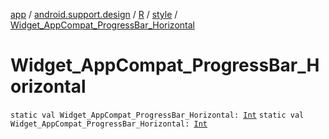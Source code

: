 [app](../../../index.md) / [android.support.design](../../index.md) / [R](../index.md) / [style](index.md) / [Widget_AppCompat_ProgressBar_Horizontal](.)

# Widget_AppCompat_ProgressBar_Horizontal

`static val Widget_AppCompat_ProgressBar_Horizontal: `[`Int`](https://kotlinlang.org/api/latest/jvm/stdlib/kotlin/-int/index.html)
`static val Widget_AppCompat_ProgressBar_Horizontal: `[`Int`](https://kotlinlang.org/api/latest/jvm/stdlib/kotlin/-int/index.html)